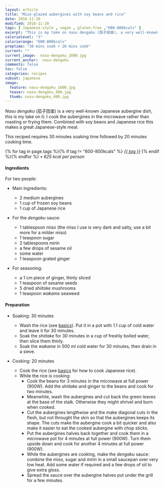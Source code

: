 ```yaml
---
layout: article
title: "Miso-glazed aubergines with soy beans and rice"
date: 2016-11-20
modified: 2016-11-20
tags: [ Japanese-style , vegan , gluten-free ,"600-800kcals" ]
excerpt: "This is my take on nasu dengaku (茄子田楽), a very well-known Japanese aubergine dish."
calorielevel: "3"
calorierange: "600-800kcals"
preptime: "30 mins soak + 20 mins cook"
current: ""
current_image:  nasu-dengaku_1600.jpg
current_anchor:  nasu-dengaku
comments: false
toc: false
categories: recipes
subset: japanese
image:
  feature: nasu-dengaku_1600.jpg
  teaser: nasu-dengaku_400.jpg
  thumb: nasu-dengaku_400.jpg
---
```


_Nasu dengaku_ (茄子田楽) is a very well-known Japanese aubergine dish, this is my take on it: I cook the aubergines in the microwave rather than roasting or frying them. Combined with soy beans and Japanese rice this makes a great Japanese-style meal.

This reciped requires 30 minutes soaking time followed by 20 minutes cooking time.

{% for tag in page.tags %}{% if tag != "600-800kcals" %}&nbsp;<a class="post-tag" href="{{ site.url}}/tags/#{{ tag }}">_{{ tag }}_</a>&nbsp;{% endif %}{% endfor %} &bull;&nbsp;<em>625&nbsp;kcal&nbsp;per&nbsp;person</em>&nbsp;&nbsp;<a href="{{ site.url}}/tags/#600-800kcals"><img src="{{ site.url }}/images/battery_lvl_3.png" style="height:1.0em;"></a>

#### Ingredients

For two people:

* Main ingredients:

    - 2 medium aubergines
    - 1 cup of frozen soy beans
    - 1 cup of Japanese rice

* For the _dengaku_ sauce:

    - 1 tablespoon _miso_ (the miso I use is very dark and salty, use a bit more for a milder miso)
    - 1 teaspoon sugar
    - 2 tablespoons _mirin_
    - a few drops of sesame oil
    - some water
    - 1 teaspoon grated ginger

* For seasoning:

    - a 1 cm piece of ginger, thinly sliced
    - 1 teaspoon of sesame seeds
    - 5 dried _shiitake_ mushrooms
    - 1 teaspoon _wakame_ seaweed

#### Preparation

* Soaking: 30 minutes

  - Wash the rice (see <a href="{{ site.url }}/basics">basics</a>). Put it in a pot with 1.1 cup of cold water and leave it for 30 minutes.
  - Soak the _shiitake_ for 30 minutes in a cup of freshly boiled water, then slice them thinly.
  - Soak the _wakame_ in 500 ml cold water for 30 minutes, then drain in a sieve.

* Cooking: 20 minutes  
 
    - Cook the rice (see <a href="{{ site.url }}/basics">basics</a> for how to cook Japanese rice).
    - While the rice is cooking:
        - Cook the beans for 3 minutes in the microwave at full power (900W). Add the _shiitake_ and ginger to the beans and cook for two minutes.
        - Meanwhile, wash the aubergines and cut back the green leaves at the base of the stalk. Otherwise they  might shrivel and burn when cooked.
        - Cut the aubergines lengthwise and the make diagonal cuts in the flesh, but not throught the skin so that the aubergines keeps its shape. The cuts make the aubergine cook a bit quicker and also make it easier to eat the cooked aubergine with chop sticks.
        - Put the aubergines halves back together and cook them  in a microwave pot for 4 minutes at full power (900W). Turn them upside down and cook for another 4 minutes at full power (900W). 
        - While the aubergines are cooking, make the _dengaku_ sauce: combine the _miso_, sugar and _mirin_ in a small saucepan over very low heat. Add some water if required and a few drops of oil to give extra gloss.
        - Spread the sauce over the aubergine halves put under the grill for a few minutes.

